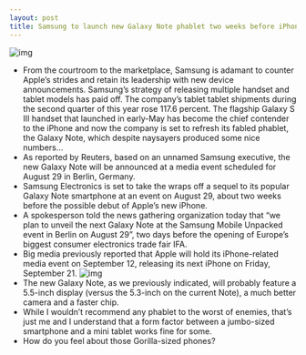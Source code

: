 ```yaml
---
layout: post
title: Samsung to launch new Galaxy Note phablet two weeks before iPhone 5
---
```

![img](http://media.idownloadblog.com/wp-content/uploads/2012/07/Samsung-Galaxy-Note-II-BGR-001.jpg)
* From the courtroom to the marketplace, Samsung is adamant to counter Apple’s strides and retain its leadership with new device announcements. Samsung’s strategy of releasing multiple handset and tablet models has paid off. The company’s tablet tablet shipments during the second quarter of this year rose 117.6 percent. The flagship Galaxy S III handset that launched in early-May has become the chief contender to the iPhone and now the company is set to refresh its fabled phablet, the Galaxy Note, which despite naysayers produced some nice numbers…
* As reported by Reuters, based on an unnamed Samsung executive, the new Galaxy Note will be announced at a media event scheduled for August 29 in Berlin, Germany.
* Samsung Electronics is set to take the wraps off a sequel to its popular Galaxy Note smartphone at an event on August 29, about two weeks before the possible debut of Apple’s new iPhone.
* A spokesperson told the news gathering organization today that “we plan to unveil the next Galaxy Note at the Samsung Mobile Unpacked event in Berlin on August 29”, two days before the opening of Europe’s biggest consumer electronics trade fair IFA.
* Big media previously reported that Apple will hold its iPhone-related media event on September 12, releasing its next iPhone on Friday, September 21.
![img](http://media.idownloadblog.com/wp-content/uploads/2012/08/Samsung-Unpacked-August-29-2012.jpg)
* The new Galaxy Note, as we previously indicated, will probably feature a 5.5-inch display (versus the 5.3-inch on the current Note), a much better camera and a faster chip.
* While I wouldn’t recommend any phablet to the worst of enemies, that’s just me and I understand that a form factor between a jumbo-sized smartphone and a mini tablet works fine for some.
* How do you feel about those Gorilla-sized phones?

